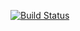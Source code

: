 [![Build Status](https://dev.azure.com/tech0486/Recitopia/_apis/build/status/LanninSoft.Recitopia_NEW?branchName=master)](https://dev.azure.com/tech0486/Recitopia/_build/latest?definitionId=1&branchName=master)
